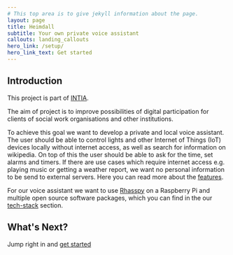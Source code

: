 ```yaml
---
# This top area is to give jekyll information about the page.
layout: page
title: Heimdall
subtitle: Your own private voice assistant
callouts: landing_callouts
hero_link: /setup/
hero_link_text: Get started
---
```


## Introduction

This project is part of [INTIA](https://dites.web.th-koeln.de/forschung/projekte/research-projects-intia/).

The aim of project is to improve possibilities of digital participation for clients of social work organisations and other
institutions.   

To achieve this goal we want to develop a private and local voice assistant. The user should be able to control lights and 
other Internet of Things (IoT) devices locally without internet access, as well as search for information on wikipedia.
On top of this the user should be able to ask for the time, set alarms and timers. If there are use cases which require 
internet access e.g. playing music or getting a weather report, we want no personal information to be send to external 
servers. Here you can read more about the [features](pages/features/index.md).

For our voice assistant we want to use [Rhasspy](https://rhasspy.readthedocs.io/en/latest/) on a Raspberry Pi 
and multiple open source software packages, which you can find in the our [tech-stack](pages/tech-stack/index.md) section.


## What's Next?

Jump right in and [get started](pages/setup.md)



